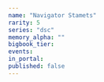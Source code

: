 ```yaml
---
name: "Navigator Stamets"
rarity: 5
series: "dsc"
memory_alpha: ""
bigbook_tier:
events:
in_portal:
published: false
---
```

